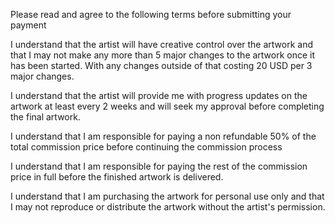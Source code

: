 
Please read and agree to the following terms before submitting your payment

I understand that the artist will have creative control over the artwork and that I may not make any more than 5 major changes to the artwork once it has been started. With any changes outside of that costing 20 USD per 3 major changes.

I understand that the artist will provide me with progress updates on the artwork at least every 2 weeks and will seek my approval before completing the final artwork.

I understand that I am responsible for paying a non refundable 50% of the total commission price before continuing the commission process

I understand that I am responsible for paying the rest of the commission price in full before the finished artwork is delivered.

I understand that I am purchasing the artwork for personal use only and that I may not reproduce or distribute the artwork without the artist's permission.